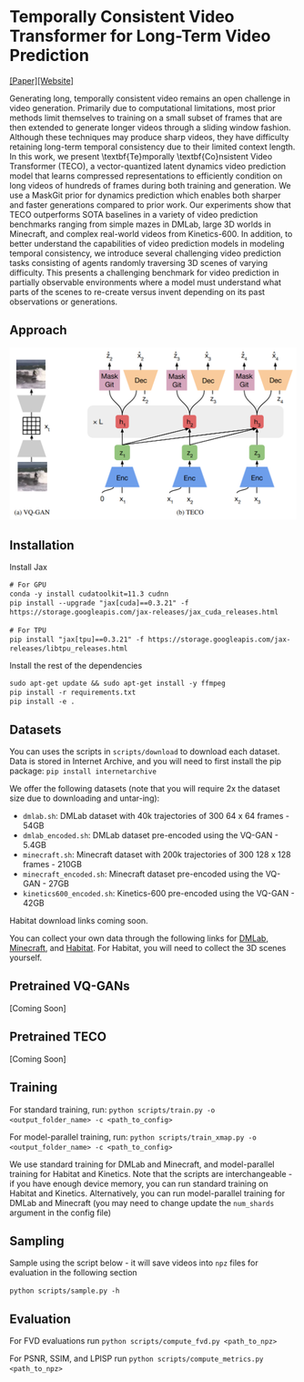 # Temporally Consistent Video Transformer for Long-Term Video Prediction

[[Paper]](TODO)[[Website]](https://wilson1yan.github.io/teco/index.html)

Generating long, temporally consistent video remains an open challenge in video generation. Primarily due to computational limitations, most prior methods limit themselves to training on a small subset of frames that are then extended to generate longer videos through a sliding window fashion. Although these techniques may produce sharp videos, they have difficulty retaining long-term temporal consistency due to their limited context length. In this work, we present \textbf{Te}mporally \textbf{Co}nsistent Video Transformer (TECO), a vector-quantized latent dynamics video prediction model that learns compressed representations to efficiently condition on long videos of hundreds of frames during both training and generation. We use a MaskGit prior for dynamics prediction which enables both sharper and faster generations compared to prior work. Our experiments show that TECO outperforms SOTA baselines in a variety of video prediction benchmarks ranging from simple mazes in DMLab, large 3D worlds in Minecraft, and complex real-world videos from Kinetics-600. In addition, to better understand the capabilities of video prediction models in modeling temporal consistency, we introduce several challenging video prediction tasks consisting of agents randomly traversing 3D scenes of varying difficulty. This presents a challenging benchmark for video prediction in partially observable environments where a model must understand what parts of the scenes to re-create versus invent depending on its past observations or generations.

## Approach
![TECO](TECO.png)

## Installation
Install Jax
```
# For GPU
conda -y install cudatoolkit=11.3 cudnn
pip install --upgrade "jax[cuda]==0.3.21" -f https://storage.googleapis.com/jax-releases/jax_cuda_releases.html

# For TPU
pip install "jax[tpu]==0.3.21" -f https://storage.googleapis.com/jax-releases/libtpu_releases.html
```

Install the rest of the dependencies
```
sudo apt-get update && sudo apt-get install -y ffmpeg
pip install -r requirements.txt
pip install -e .
```

## Datasets
You can uses the scripts in `scripts/download` to download each dataset. Data is stored in Internet Archive, and you will need to first install the pip package: `pip install internetarchive`

We offer the following datasets (note that you will require 2x the dataset size due to downloading and untar-ing):
* `dmlab.sh`: DMLab dataset with 40k trajectories of 300 64 x 64 frames - 54GB
* `dmlab_encoded.sh`: DMLab dataset pre-encoded using the VQ-GAN - 5.4GB
* `minecraft.sh`: Minecraft dataset with 200k trajectories of 300 128 x 128 frames - 210GB
* `minecraft_encoded.sh`: Minecraft dataset pre-encoded using the VQ-GAN - 27GB
* `kinetics600_encoded.sh`: Kinetics-600 pre-encoded using the VQ-GAN - 42GB

Habitat download links coming soon.

You can collect your own data through the following links for [DMLab](https://github.com/wilson1yan/lab), [Minecraft](https://github.com/wilson1yan/collect-minecraft), and [Habitat](https://github.com/wilson1yan/collect-habitat). For Habitat, you will need to collect the 3D scenes yourself.

## Pretrained VQ-GANs

[Coming Soon]

## Pretrained TECO

[Coming Soon]

## Training
For standard training, run:
```python scripts/train.py -o <output_folder_name> -c <path_to_config>```

For model-parallel training, run:
```python scripts/train_xmap.py -o <output_folder_name> -c <path_to_config>```

We use standard training for DMLab and Minecraft, and model-parallel training for Habitat and Kinetics. Note that the scripts are interchangeable - if you have enough device memory, you can run standard training on Habitat and Kinetics. Alternatively, you can run model-parallel training for DMLab and Minecraft (you may need to change update the `num_shards` argument in the config file)

## Sampling
Sample using the script below - it will save videos into `npz` files for evaluation in the following section

```python scripts/sample.py -h```

## Evaluation
For FVD evaluations run
```python scripts/compute_fvd.py <path_to_npz>```

For PSNR, SSIM, and LPISP run
```python scripts/compute_metrics.py <path_to_npz>```
